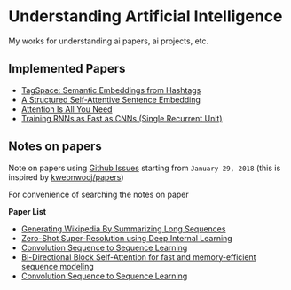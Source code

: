 # Understanding Artificial Intelligence

My works for understanding ai papers, ai projects, etc.

## Implemented Papers

- [TagSpace: Semantic Embeddings from Hashtags](https://github.com/flrngel/TagSpace-tensorflow)
- [A Structured Self-Attentive Sentence Embedding](https://github.com/flrngel/Self-Attentive-tensorflow)
- [Attention Is All You Need](https://github.com/flrngel/Transformer-tensorflow)
- [Training RNNs as Fast as CNNs (Single Recurrent Unit)](https://github.com/flrngel/Transformer-tensorflow)

## Notes on papers

Note on papers using [Github Issues](https://github.com/flrngel/understanding-ai/issues?utf8=%E2%9C%93&q=is%3Aissue+is%3Aopen+sort%3Acreated-desc) starting from `January 29, 2018`
(this is inspired by [kweonwooj/papers](https://github.com/kweonwooj/papers))

For convenience of searching the notes on paper

**Paper List**

- [Generating Wikipedia By Summarizing Long Sequences](https://github.com/flrngel/understanding-ai/issues/5)
- [Zero-Shot Super-Resolution using Deep Internal Learning](https://github.com/flrngel/understanding-ai/issues/4)
- [Convolution Sequence to Sequence Learning](https://github.com/flrngel/understanding-ai/issues/3)
- [Bi-Directional Block Self-Attention for fast and memory-efficient sequence modeling](https://github.com/flrngel/understanding-ai/issues/2)
- [Convolution Sequence to Sequence Learning](https://github.com/flrngel/understanding-ai/issues/1)
